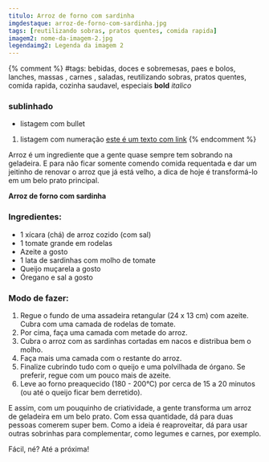 ```yaml
---
titulo: Arroz de forno com sardinha
imgdestaque: arroz-de-forno-com-sardinha.jpg
tags: [reutilizando sobras, pratos quentes, comida rapida]
imagem2: nome-da-imagem-2.jpg
legendaimg2: Legenda da imagem 2
---
```

{% comment %}
#tags: bebidas, doces e sobremesas, paes e bolos, lanches, massas , carnes , saladas, reutilizando sobras, pratos quentes, comida rapida, cozinha saudavel, especiais
**bold**
*italico*
### sublinhado
* listagem com bullet
1. listagem com numeração
[este é um texto com link](https://www.enderecodolink.com)
{% endcomment %}

Arroz é um ingrediente que a gente quase sempre tem sobrando na geladeira. E para não ficar somente comendo comida requentada e dar um jeitinho de renovar o arroz que já está velho, a dica de hoje é transformá-lo em um belo prato principal. 

**Arroz de forno com sardinha**

### Ingredientes:

* 1 xícara (chá) de arroz cozido (com sal)
* 1 tomate grande em rodelas
* Azeite a gosto
* 1 lata de sardinhas com molho de tomate
* Queijo muçarela a gosto
* Óregano e sal a gosto

### Modo de fazer:

1. Regue o fundo de uma assadeira retangular (24 x 13 cm) com azeite. Cubra com uma camada de rodelas de tomate.
2. Por cima, faça uma camada com metade do arroz. 
3. Cubra o arroz com as sardinhas cortadas em nacos e distribua bem o molho. 
4. Faça mais uma camada com o restante do arroz. 
5. Finalize cubrindo tudo com o queijo e uma polvilhada de órgano. Se preferir, regue com um pouco mais de azeite.
6. Leve ao forno preaquecido (180 - 200°C) por cerca de 15 a 20 minutos (ou até o queijo ficar bem derretido). 

E assim, com um pouquinho de criatividade, a gente transforma um arroz de geladeira em um belo prato. Com essa quantidade, dá para duas pessoas comerem super bem. Como a ideia é reaproveitar, dá para usar outras sobrinhas para complementar, como legumes e carnes, por exemplo. 

Fácil, né?
Até a próxima!